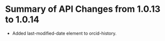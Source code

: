# Summary of API Changes from 1.0.13 to 1.0.14

* Added last-modified-date element to orcid-history.